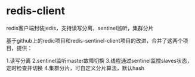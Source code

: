 # redis-client
redis客户端封装jedis，支持读写分离，sentinel监听，集群分片

基于github上的redic项目和redis-sentinel-client项目的改进，合并了这两个项目，提供：

1.读写分离
2.sentinel监听master故障切换
3.线程通过sentinel监控slaves状态，定时检查并切换
4.集群分片，可自定义分片算法，默认hash
